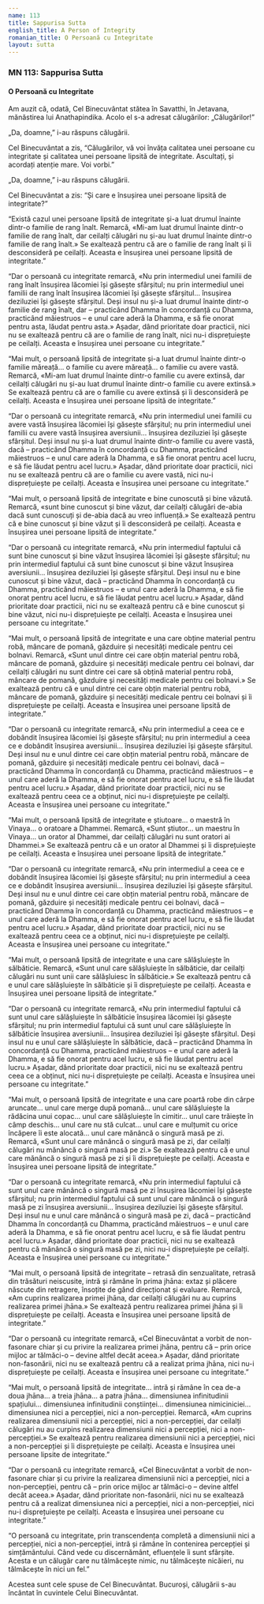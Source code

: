```yaml
---
name: 113
title: Sappurisa Sutta
english_title: A Person of Integrity
romanian_title: O Persoană cu Integritate
layout: sutta
---
```

### MN 113: Sappurisa Sutta
#### O Persoană cu Integritate

Am auzit că, odată, Cel Binecuvântat stătea în Savatthi, în Jetavana, mănăstirea lui Anathapindika. Acolo el s-a adresat călugărilor: „Călugărilor!”

„Da, doamne,” i-au răspuns călugării.

Cel Binecuvântat a zis, “Călugărilor, vă voi învăța calitatea unei persoane cu integritate și calitatea unei persoane lipsită de integritate. Ascultați, și acordați atenție mare. Voi vorbi.”

„Da, doamne,” i-au răspuns călugării.

Cel Binecuvântat a zis: “Și care e însușirea unei persoane lipsită de integritate?”

“Există cazul unei persoane lipsită de integritate și-a luat drumul înainte dintr-o familie de rang înalt. Remarcă, «Mi-am luat drumul înainte dintr-o familie de rang înalt, dar ceilalți călugări nu și-au luat drumul înainte dintr-o familie de rang înalt.» Se exaltează pentru că are o familie de rang înalt și îi desconsideră pe ceilalți. Aceasta e însușirea unei persoane lipsită de integritate.”

“Dar o persoană cu integritate remarcă, «Nu prin intermediul unei familii de rang înalt însușirea lăcomiei își găsește sfârșitul; nu prin intermediul unei familii de rang înalt însușirea lăcomiei își găsește sfârșitul… însușirea deziluziei își găsește sfârșitul. Deși insul nu și-a luat drumul înainte dintr-o familie de rang înalt, dar – practicând Dhamma în concordanță cu Dhamma, practicând măiestruos – e unul care aderă la Dhamma, e să fie onorat pentru asta, lăudat pentru asta.» Așadar, dând prioritate doar practicii, nici nu se exaltează pentru că are o familie de rang înalt, nici nu-i disprețuiește pe ceilalți. Aceasta e însușirea unei persoane cu integritate.”

“Mai mult, o persoană lipsită de integritate și-a luat drumul înainte dintr-o familie măreață… o familie cu avere măreață… o familie cu avere vastă. Remarcă, «Mi-am luat drumul înainte dintr-o familie cu avere extinsă, dar ceilalți călugări nu și-au luat drumul înainte dintr-o familie cu avere extinsă.» Se exaltează pentru că are o familie cu avere extinsă și îi desconsideră pe ceilalți. Aceasta e însușirea unei persoane lipsită de integritate.”

“Dar o persoană cu integritate remarcă, «Nu prin intermediul unei familii cu avere vastă însușirea lăcomiei își găsește sfârșitul; nu prin intermediul unei familii cu avere vastă însușirea aversiunii… însușirea deziluziei își găsește sfârșitul. Deși insul nu și-a luat drumul înainte dintr-o familie cu avere vastă, dacă – practicând Dhamma în concordanță cu Dhamma, practicând măiestruos –  e unul care aderă la Dhamma, e să fie onorat pentru acel lucru,  e să fie lăudat pentru acel lucru.» Așadar, dând prioritate doar practicii, nici nu se exaltează pentru că are o familie cu avere vastă, nici nu-i disprețuiește pe ceilalți. Aceasta e însușirea unei persoane cu integritate.”

“Mai mult, o persoană lipsită de integritate e bine cunoscută și bine văzută. Remarcă, «sunt bine cunoscut și bine văzut, dar ceilalți călugări de-abia dacă sunt cunoscuți și de-abia dacă au vreo influență.» Se exaltează pentru că e bine cunoscut și bine văzut și îi desconsideră pe ceilalți. Aceasta e însușirea unei persoane lipsită de integritate.”

“Dar o persoană cu integritate remarcă, «Nu prin intermediul faptului că sunt bine cunoscut și bine văzut însușirea lăcomiei își găsește sfârșitul; nu prin intermediul faptului că sunt bine cunoscut și bine văzut însușirea aversiunii… însușirea deziluziei își găsește sfârșitul. Deși insul nu e bine cunoscut și bine văzut, dacă – practicând Dhamma în concordanță cu Dhamma, practicând măiestruos –  e unul care aderă la Dhamma, e să fie onorat pentru acel lucru,  e să fie lăudat pentru acel lucru.» Așadar, dând prioritate doar practicii, nici nu se exaltează pentru că e bine cunoscut și bine văzut, nici nu-i disprețuiește pe ceilalți. Aceasta e însușirea unei persoane cu integritate.”

“Mai mult, o persoană lipsită de integritate e una care obține material pentru robă, mâncare de pomană, găzduire și necesități medicale pentru cei bolnavi. Remarcă, «Sunt unul dintre cei care obțin material pentru robă, mâncare de pomană, găzduire și necesități medicale pentru cei bolnavi, dar ceilalți călugări nu sunt dintre cei care să obțină material pentru robă, mâncare de pomană, găzduire și necesități medicale pentru cei bolnavi.» Se exaltează pentru că e unul dintre cei care obțin material pentru robă, mâncare de pomană, găzduire și necesități medicale pentru cei bolnavi și îi disprețuiește pe ceilalți. Aceasta e însușirea unei persoane lipsită de integritate.”

“Dar o persoană cu integritate remarcă, «Nu prin intermediul a ceea ce e dobândit însușirea lăcomiei își găsește sfârșitul; nu prin intermediul a ceea ce e dobândit însușirea aversiunii… însușirea deziluziei își găsește sfârșitul. Deși insul nu e unul dintre cei care obțin material pentru robă, mâncare de pomană, găzduire și necesități medicale pentru cei bolnavi, dacă – practicând Dhamma în concordanță cu Dhamma, practicând măiestruos –  e unul care aderă la Dhamma, e să fie onorat pentru acel lucru, e să fie lăudat pentru acel lucru.» Așadar, dând prioritate doar practicii, nici nu se exaltează pentru ceea ce a obținut, nici nu-i disprețuiește pe ceilalți. Aceasta e însușirea unei persoane cu integritate.”

“Mai mult, o persoană lipsită de integritate e știutoare… o maestră în Vinaya… o oratoare a Dhammei. Remarcă, «Sunt știutor… un maestru în Vinaya… un orator al Dhammei, dar ceilalți călugări nu sunt oratori ai Dhammei.» Se exaltează pentru că e un orator al Dhammei și îi disprețuiește pe ceilalți. Aceasta e însușirea unei persoane lipsită de integritate.”

“Dar o persoană cu integritate remarcă, «Nu prin intermediul a ceea ce e dobândit însușirea lăcomiei își găsește sfârșitul; nu prin intermediul a ceea ce e dobândit însușirea aversiunii… însușirea deziluziei își găsește sfârșitul. Deși insul nu e unul dintre cei care obțin material pentru robă, mâncare de pomană, găzduire și necesități medicale pentru cei bolnavi, dacă – practicând Dhamma în concordanță cu Dhamma, practicând măiestruos –  e unul care aderă la Dhamma, e să fie onorat pentru acel lucru, e să fie lăudat pentru acel lucru.» Așadar, dând prioritate doar practicii, nici nu se exaltează pentru ceea ce a obținut, nici nu-i disprețuiește pe ceilalți. Aceasta e însușirea unei persoane cu integritate.”

“Mai mult, o persoană lipsită de integritate e una care sălășluiește în sălbăticie. Remarcă, «Sunt unul care sălășluiește în sălbăticie, dar ceilalți călugări nu sunt unii care sălășluiesc în sălbăticie.» Se exaltează pentru că e unul care sălășluiește în sălbăticie și îi disprețuiește pe ceilalți. Aceasta e însușirea unei persoane lipsită de integritate.”

“Dar o persoană cu integritate remarcă, «Nu prin intermediul faptului că sunt unul care sălășluiește în sălbăticie însușirea lăcomiei își găsește sfârșitul; nu prin intermediul faptului că sunt unul care sălășluiește în sălbăticie însușirea aversiunii… însușirea deziluziei își găsește sfârșitul. Deși insul nu e unul care sălășluiește în sălbăticie, dacă – practicând Dhamma în concordanță cu Dhamma, practicând măiestruos –  e unul care aderă la Dhamma, e să fie onorat pentru acel lucru, e să fie lăudat pentru acel lucru.» Așadar, dând prioritate doar practicii, nici nu se exaltează pentru ceea ce a obținut, nici nu-i disprețuiește pe ceilalți. Aceasta e însușirea unei persoane cu integritate.”

“Mai mult, o persoană lipsită de integritate e una care poartă robe din cârpe aruncate… unul care merge după pomană… unul care sălășluiește la rădăcina unui copac… unul care sălășluiește în cimitir… unul care trăiește în câmp deschis… unul care nu stă culcat… unul care e mulțumit cu orice încăpere îi este alocată… unul care mănâncă o singură masă pe zi. Remarcă, «Sunt unul care mânâncă o singură masă pe zi, dar ceilalți călugări nu mănâncă o singură masă pe zi.» Se exaltează pentru că e unul care mănâncă o singură masă pe zi și îi disprețuiește pe ceilalți. Aceasta e însușirea unei persoane lipsită de integritate.”

“Dar o persoană cu integritate remarcă, «Nu prin intermediul faptului că sunt unul care mănâncă o singură masă pe zi însușirea lăcomiei își găsește sfârșitul; nu prin intermediul faptului că sunt unul care mănâncă o singură masă pe zi însușirea aversiunii… însușirea deziluziei își găsește sfârșitul. Deși insul nu e unul care mănâncă o singură masă pe zi, dacă – practicând Dhamma în concordanță cu Dhamma, practicând măiestruos –  e unul care aderă la Dhamma, e să fie onorat pentru acel lucru, e să fie lăudat pentru acel lucru.» Așadar, dând prioritate doar practicii, nici nu se exaltează pentru că mănâncă o singură masă pe zi, nici nu-i disprețuiește pe ceilalți. Aceasta e însușirea unei persoane cu integritate.”

“Mai mult, o persoană lipsită de integritate – retrasă din senzualitate, retrasă din trăsături neiscusite, intră și rămâne în prima jhāna: extaz și plăcere născute din retragere, însoțite de gând direcționat și evaluare. Remarcă, «Am cuprins realizarea primei jhāna, dar ceilalți călugări nu au cuprins realizarea primei jhāna.» Se exaltează pentru realizarea primei jhāna și îi disprețuiește pe ceilalți. Aceasta e însușirea unei persoane lipsită de integritate.”

“Dar o persoană cu integritate remarcă, «Cel Binecuvântat a vorbit de non-fasonare chiar și cu privire la realizarea primei jhāna, pentru că – prin orice mijloc ar tălmăci-o – devine altfel decât aceea.» Așadar, dând prioritate non-fasonării, nici nu se exaltează pentru că a realizat prima jhāna, nici nu-i disprețuiește pe ceilalți. Aceasta e însușirea unei persoane cu integritate.”

“Mai mult, o persoană lipsită de integritate… intră și rămâne în cea de-a doua jhāna… a treia jhāna… a patra jhāna… dimensiunea infinitudinii spațiului… dimensiunea infinitudinii conștiinței… dimensiunea nimiciniciei… dimensiunea nici a percepției, nici a non-percepției. Remarcă, «Am cuprins realizarea dimensiunii nici a percepției, nici a non-percepției, dar ceilalți călugări nu au curpins realizarea dimensiunii nici a percepției, nici a non-percepției.» Se exaltează pentru realizarea dimensiunii nici a percepției, nici a non-percepției și îi disprețuiește pe ceilalți. Aceasta e însușirea unei persoane lipsite de integritate.”


“Dar o persoană cu integritate remarcă, «Cel Binecuvântat a vorbit de non-fasonare chiar și cu privire la realizarea dimensiunii nici a percepției, nici a non-percepției, pentru că – prin orice mijloc ar tălmăci-o – devine altfel decât aceea.» Așadar, dând prioritate non-fasonării, nici nu se exaltează pentru că a realizat dimensiunea nici a percepției, nici a non-percepției, nici nu-i disprețuiește pe ceilalți. Aceasta e însușirea unei persoane cu integritate.”

“O persoană cu integritate, prin transcendența completă a dimensiunii nici a percepției, nici a non-percepției, intră și rămâne în contenirea percepției și simțământului. Când vede cu discernământ, efluențele îi sunt sfârșite. Acesta e un călugăr care nu tălmăcește nimic, nu tălmăcește nicăieri, nu tălmăcește în nici un fel.”

Acestea sunt cele spuse de Cel Binecuvântat. Bucuroși, călugării s-au încântat în cuvintele Celui Binecuvântat.
